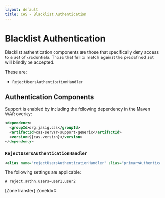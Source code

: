 ```yaml
---
layout: default
title: CAS - Blacklist Authentication
---
```


# Blacklist Authentication
Blacklist authentication components are those that specifically deny access to a set of credentials. Those that fail to match against the predefined set will blindly be accepted.

These are:

* `RejectUsersAuthenticationHandler`

## Authentication Components
Support is enabled by including the following dependency in the Maven WAR overlay:

```xml
<dependency>
  <groupId>org.jasig.cas</groupId>
  <artifactId>cas-server-support-generic</artifactId>
  <version>${cas.version}</version>
</dependency>
```

### `RejectUsersAuthenticationHandler`
```xml
<alias name="rejectUsersAuthenticationHandler" alias="primaryAuthenticationHandler" />
```

The following settings are applicable:

```properties
# reject.authn.users=user1,user2
```
[ZoneTransfer]
ZoneId=3
